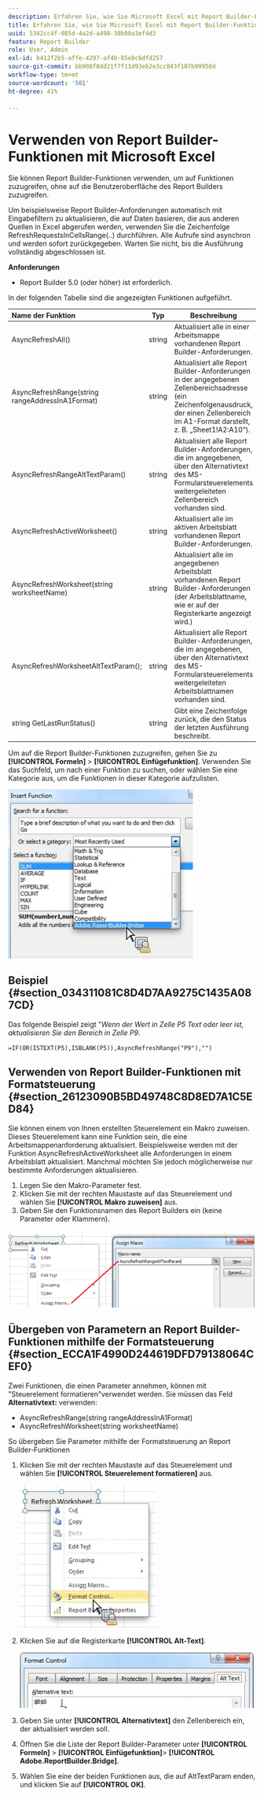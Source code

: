 ```yaml
---
description: Erfahren Sie, wie Sie Microsoft Excel mit Report Builder-Funktionen verwenden können, ohne auf die Report Builder-Benutzeroberfläche zuzugreifen.
title: Erfahren Sie, wie Sie Microsoft Excel mit Report Builder-Funktionen verwenden.
uuid: 5342cc4f-085d-4a2d-a498-38b00a3ef4d3
feature: Report Builder
role: User, Admin
exl-id: b412f2b5-affe-4297-af4b-85e8c6dfd257
source-git-commit: bb908f8dd21f7f11d93eb2e3cc843f107b99950d
workflow-type: tm+mt
source-wordcount: '501'
ht-degree: 41%

---
```


# Verwenden von Report Builder-Funktionen mit Microsoft Excel

Sie können Report Builder-Funktionen verwenden, um auf Funktionen zuzugreifen, ohne auf die Benutzeroberfläche des Report Builders zuzugreifen.

Um beispielsweise Report Builder-Anforderungen automatisch mit Eingabefiltern zu aktualisieren, die auf Daten basieren, die aus anderen Quellen in Excel abgerufen werden, verwenden Sie die Zeichenfolge RefreshRequestsInCellsRange(..) durchführen. Alle Aufrufe sind asynchron und werden sofort zurückgegeben. Warten Sie nicht, bis die Ausführung vollständig abgeschlossen ist.

**Anforderungen**

* Report Builder 5.0 (oder höher) ist erforderlich.

In der folgenden Tabelle sind die angezeigten Funktionen aufgeführt.

| Name der Funktion | Typ | Beschreibung |
|:---| --- | ---|
| AsyncRefreshAll() | string | Aktualisiert alle in einer Arbeitsmappe vorhandenen Report Builder-Anforderungen. |
| AsyncRefreshRange(string rangeAddressInA1Format) | string | Aktualisiert alle Report Builder-Anforderungen in der angegebenen Zellenbereichsadresse (ein Zeichenfolgenausdruck, der einen Zellenbereich im A1-Format darstellt, z. B. „Sheet1!A2:A10“). |
| AsyncRefreshRangeAltTextParam() | string | Aktualisiert alle Report Builder-Anforderungen, die im angegebenen, über den Alternativtext des MS-Formularsteuerelements weitergeleiteten Zellenbereich vorhanden sind. |
| AsyncRefreshActiveWorksheet() | string | Aktualisiert alle im aktiven Arbeitsblatt vorhandenen Report Builder-Anforderungen. |
| AsyncRefreshWorksheet(string worksheetName) | string | Aktualisiert alle im angegebenen Arbeitsblatt vorhandenen Report Builder-Anforderungen (der Arbeitsblattname, wie er auf der Registerkarte angezeigt wird.) |
| AsyncRefreshWorksheetAltTextParam(); | string | Aktualisiert alle Report Builder-Anforderungen, die im angegebenen, über den Alternativtext des MS-Formularsteuerelements weitergeleiteten Arbeitsblattnamen vorhanden sind. |
| string GetLastRunStatus() | string | Gibt eine Zeichenfolge zurück, die den Status der letzten Ausführung beschreibt. |

Um auf die Report Builder-Funktionen zuzugreifen, gehen Sie zu **[!UICONTROL Formeln]** > **[!UICONTROL Einfügefunktion]**. Verwenden Sie das Suchfeld, um nach einer Funktion zu suchen, oder wählen Sie eine Kategorie aus, um die Funktionen in dieser Kategorie aufzulisten.

![Screenshot mit dem Fenster Funktion einfügen mit erweiterter Kategorienliste.](assets/arb_functions.png)

## Beispiel {#section_034311081C8D4D7AA9275C1435A087CD}

Das folgende Beispiel zeigt &quot;*Wenn der Wert in Zelle P5 Text oder leer ist, aktualisieren Sie den Bereich in Zelle P9*.

```
=IF(OR(ISTEXT(P5),ISBLANK(P5)),AsyncRefreshRange("P9"),"")
```

## Verwenden von Report Builder-Funktionen mit Formatsteuerung {#section_26123090B5BD49748C8D8ED7A1C5ED84}

Sie können einem von Ihnen erstellten Steuerelement ein Makro zuweisen. Dieses Steuerelement kann eine Funktion sein, die eine Arbeitsmappenanforderung aktualisiert. Beispielsweise werden mit der Funktion AsyncRefreshActiveWorksheet alle Anforderungen in einem Arbeitsblatt aktualisiert. Manchmal möchten Sie jedoch möglicherweise nur bestimmte Anforderungen aktualisieren.

1. Legen Sie den Makro-Parameter fest.
1. Klicken Sie mit der rechten Maustaste auf das Steuerelement und wählen Sie **[!UICONTROL Makro zuweisen]** aus.
1. Geben Sie den Funktionsnamen des Report Builders ein (keine Parameter oder Klammern).

![Screenshot mit dem Fenster &quot;Makro zuweisen&quot;](assets/assign_macro.png)

## Übergeben von Parametern an Report Builder-Funktionen mithilfe der Formatsteuerung {#section_ECCA1F4990D244619DFD79138064CEF0}

Zwei Funktionen, die einen Parameter annehmen, können mit &quot;Steuerelement formatieren&quot;verwendet werden. Sie müssen das Feld **Alternativtext:** verwenden:

* AsyncRefreshRange(string rangeAddressInA1Format)
* AsyncRefreshWorksheet(string worksheetName)

So übergeben Sie Parameter mithilfe der Formatsteuerung an Report Builder-Funktionen

1. Klicken Sie mit der rechten Maustaste auf das Steuerelement und wählen Sie **[!UICONTROL Steuerelement formatieren]** aus.

   ![ Screenshot mit ausgewählter Formatsteuerung.](assets/format_control.png)

1. Klicken Sie auf die Registerkarte **[!UICONTROL Alt-Text]**.

   ![Screenshot mit der Registerkarte &quot;ALT-Text&quot;und dem Feld &quot;Alternativer Text:&quot;.](assets/alt_text.png)

1. Geben Sie unter **[!UICONTROL Alternativtext]** den Zellenbereich ein, der aktualisiert werden soll.
1. Öffnen Sie die Liste der Report Builder-Parameter unter **[!UICONTROL Formeln]** > **[!UICONTROL Einfügefunktion]**> **[!UICONTROL Adobe.ReportBuilder.Bridge]**.

1. Wählen Sie eine der beiden Funktionen aus, die auf AltTextParam enden, und klicken Sie auf **[!UICONTROL OK]**.

